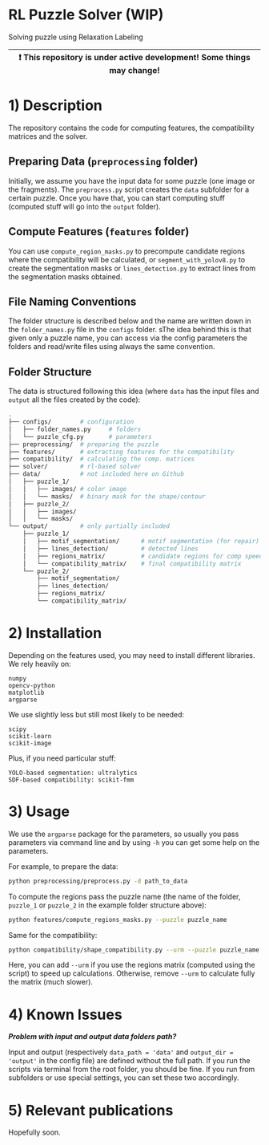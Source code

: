 # RL Puzzle Solver (WIP)
Solving puzzle using Relaxation Labeling

| :exclamation:  This repository is under active development! Some things may change!  |
|-----------------------------------------|

# 1) Description
The repository contains the code for computing features, the compatibility matrices and the solver.

## Preparing Data (`preprocessing` folder)
Initially, we assume you have the input data for some puzzle (one image or the fragments).
The `preprocess.py` script creates the `data` subfolder for a certain puzzle. Once you have that, you can start computing stuff (computed stuff will go into the `output` folder).

## Compute Features (`features` folder)
You can use `compute_region_masks.py` to precompute candidate regions where the compatibility will be calculated, or `segment_with_yolov8.py` to create the segmentation masks or `lines_detection.py` to extract lines from the segmentation masks obtained. 

## File Naming Conventions
The folder structure is described below and the name are written down in the `folder_names.py` file in the `configs` folder. 
sThe idea behind this is that given only a puzzle name, you can access via the config parameters the folders and read/write files using always the same convention.

## Folder Structure
The data is structured following this idea (where `data` has the input files and `output` all the files created by the code):
```bash
.
├── configs/        # configuration
│   ├── folder_names.py     # folders
│   └── puzzle_cfg.py       # parameters
├── preprocessing/  # preparing the puzzle
├── features/       # extracting features for the compatibility
├── compatibility/  # calculating the comp. matrices
├── solver/         # rl-based solver
├── data/           # not included here on Github
│   ├── puzzle_1/
│   │   ├── images/ # color image
│   │   └── masks/  # binary mask for the shape/contour
│   ├── puzzle_2/
│   │   ├── images/
│   │   └── masks/
└── output/         # only partially included
    ├── puzzle_1/
    │   ├── motif_segmentation/      # motif segmentation (for repair)
    │   ├── lines_detection/         # detected lines
    │   ├── regions_matrix/          # candidate regions for comp speedup
    │   └── compatibility_matrix/    # final compatibility matrix 
    └── puzzle_2/
        ├── motif_segmentation/
        ├── lines_detection/
        ├── regions_matrix/
        └── compatibility_matrix/
```

# 2) Installation
Depending on the features used, you may need to install different libraries. 
We rely heavily on:
```
numpy
opencv-python
matplotlib
argparse
```
We use slightly less but still most likely to be needed:
```
scipy
scikit-learn
scikit-image
```
Plus, if you need particular stuff:
```
YOLO-based segmentation: ultralytics
SDF-based compatibility: scikit-fmm
```

# 3) Usage
We use the `argparse` package for the parameters, so usually you pass parameters via command line and by using `-h` you can get some help on the parameters.

For example, to prepare the data:
```bash
python preprocessing/preprocess.py -d path_to_data
```

To compute the regions pass the puzzle name (the name of the folder, `puzzle_1` or `puzzle_2` in the example folder structure above):
```bash
python features/compute_regions_masks.py --puzzle puzzle_name
```

Same for the compatibility:
```bash
python compatibility/shape_compatibility.py --urm --puzzle puzzle_name
```
Here, you can add `--urm` if you use the regions matrix (computed using the script) to speed up calculations. Otherwise, remove `--urm` to calculate fully the matrix (much slower).

# 4) Known Issues

***Problem with input and output data folders path?***

Input and output (respectively `data_path = 'data'` and `output_dir = 'output'` in the config file) are defined without the full path. If you run the scripts via terminal from the root folder, you should be fine. If you run from subfolders or use special settings, you can set these two accordingly.

# 5) Relevant publications
Hopefully soon.

